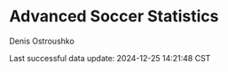 # Advanced Soccer Statistics
Denis Ostroushko

<!-- gfm -->

Last successful data update: 2024-12-25 14:21:48 CST
